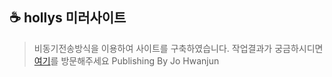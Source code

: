 ## ☕ hollys 미러사이트
> 비동기전송방식을 이용하여 사이트를 구축하였습니다.
> 작업결과가 궁금하시디면 [여기](https://skgud0410.github.io/hollys/index.html)를 방문해주세요
Publishing By Jo Hwanjun

